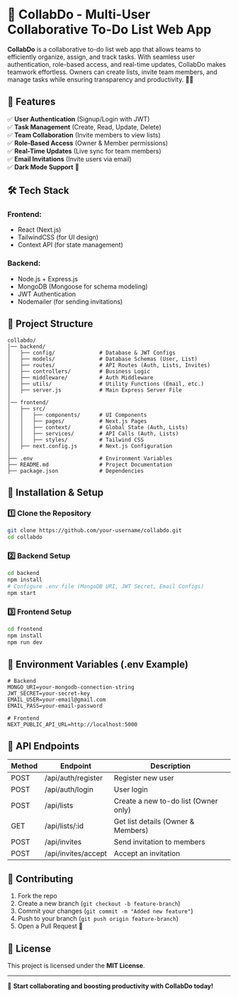 # 📌 CollabDo - Multi-User Collaborative To-Do List Web App

**CollabDo** is a collaborative to-do list web app that allows teams to efficiently organize, assign, and track tasks. With seamless user authentication, role-based access, and real-time updates, CollabDo makes teamwork effortless. Owners can create lists, invite team members, and manage tasks while ensuring transparency and productivity. 🚀✅

## 🚀 Features

✅ **User Authentication** (Signup/Login with JWT)  
✅ **Task Management** (Create, Read, Update, Delete)  
✅ **Team Collaboration** (Invite members to view lists)  
✅ **Role-Based Access** (Owner & Member permissions)  
✅ **Real-Time Updates** (Live sync for team members)  
✅ **Email Invitations** (Invite users via email)  
✅ **Dark Mode Support** 🌙  

## 🛠️ Tech Stack

### **Frontend:**
- React (Next.js)
- TailwindCSS (for UI design)
- Context API (for state management)

### **Backend:**
- Node.js + Express.js
- MongoDB (Mongoose for schema modeling)
- JWT Authentication
- Nodemailer (for sending invitations)

## 📂 Project Structure
```
collabdo/
│── backend/
│   ├── config/              # Database & JWT Configs
│   ├── models/              # Database Schemas (User, List)
│   ├── routes/              # API Routes (Auth, Lists, Invites)
│   ├── controllers/         # Business Logic
│   ├── middleware/          # Auth Middleware
│   ├── utils/               # Utility Functions (Email, etc.)
│   ├── server.js            # Main Express Server File
│
│── frontend/
│   ├── src/
│   │   ├── components/      # UI Components
│   │   ├── pages/           # Next.js Pages
│   │   ├── context/         # Global State (Auth, Lists)
│   │   ├── services/        # API Calls (Auth, Lists)
│   │   ├── styles/          # Tailwind CSS
│   ├── next.config.js       # Next.js Configuration
│
├── .env                     # Environment Variables
├── README.md                # Project Documentation
├── package.json             # Dependencies
```

## 📌 Installation & Setup

### **1️⃣ Clone the Repository**
```sh
git clone https://github.com/your-username/collabdo.git
cd collabdo
```

### **2️⃣ Backend Setup**
```sh
cd backend
npm install
# Configure .env file (MongoDB URI, JWT Secret, Email Configs)
npm start
```

### **3️⃣ Frontend Setup**
```sh
cd frontend
npm install
npm run dev
```

## 🔑 Environment Variables (.env Example)
```env
# Backend
MONGO_URI=your-mongodb-connection-string
JWT_SECRET=your-secret-key
EMAIL_USER=your-email@gmail.com
EMAIL_PASS=your-email-password

# Frontend
NEXT_PUBLIC_API_URL=http://localhost:5000
```

## 🚀 API Endpoints

| Method | Endpoint | Description |
|--------|---------|-------------|
| POST   | /api/auth/register | Register new user |
| POST   | /api/auth/login | User login |
| POST   | /api/lists | Create a new to-do list (Owner only) |
| GET    | /api/lists/:id | Get list details (Owner & Members) |
| POST   | /api/invites | Send invitation to members |
| POST   | /api/invites/accept | Accept an invitation |

## 🤝 Contributing
1. Fork the repo
2. Create a new branch (`git checkout -b feature-branch`)
3. Commit your changes (`git commit -m "Added new feature"`)
4. Push to your branch (`git push origin feature-branch`)
5. Open a Pull Request 🎉

## 📜 License
This project is licensed under the **MIT License**.

---

🚀 **Start collaborating and boosting productivity with CollabDo today!**

